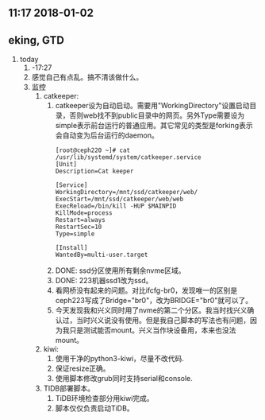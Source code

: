 
11:17 2018-01-02
----------------
eking, GTD
----------
1.  today
	1.	-17:27
    1.  感觉自己有点乱。搞不清该做什么。
    2.  监控
        1.  catkeeper:
            1.  catkeeper设为自动启动。需要用"WorkingDirectory"设置启动目录，否则web找不到public目录中的网页。另外Type需要设为simple表示前台运行的普通应用。其它常见的类型是forking表示会自动变为后台运行的daemon。
                ```
				[root@ceph220 ~]# cat /usr/lib/systemd/system/catkeeper.service
				[Unit]
				Description=Cat keeper

				[Service]
				WorkingDirectory=/mnt/ssd/catkeeper/web/
				ExecStart=/mnt/ssd/catkeeper/web/web
				ExecReload=/bin/kill -HUP $MAINPID
				KillMode=process
				Restart=always
				RestartSec=10
				Type=simple

				[Install]
				WantedBy=multi-user.target
				```
            2.  DONE: ssd分区使用所有剩余nvme区域。
            3.  DONE: 223机器ssd1改为ssd。
			4.  看网桥没有起来的问题。对比ifcfg-br0，发现唯一的区别是ceph223写成了Bridge="br0"，改为BRIDGE="br0"就可以了。
			5.	今天发现我和兴义同时用了nvme的第二个分区。我当时找兴义确认过，当时兴义说没有使用。但是我自己脚本的写法也有问题，因为我只是测试能否mount。兴义当作块设备用，本来也没法mount。
        2.  kiwi:
            1.  使用干净的python3-kiwi，尽量不改代码.
            2.  保证resize正确。
            3.  使用脚本修改grub同时支持serial和console.
        3.  TIDB部署脚本。
            1.  TiDB环境检查部分用kiwi完成。
            2.  脚本仅仅负责启动TiDB。


